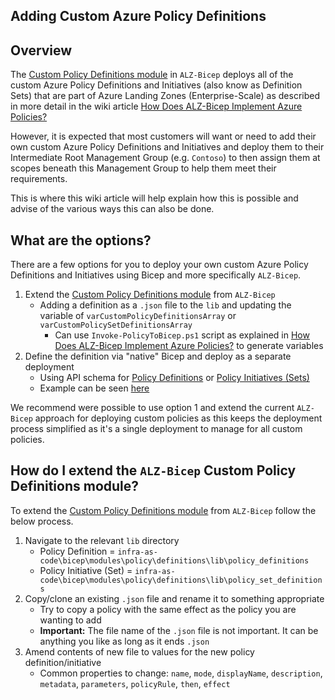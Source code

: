 <!-- markdownlint-disable -->
## Adding Custom Azure Policy Definitions
<!-- markdownlint-restore -->

## Overview

The [Custom Policy Definitions module](https://github.com/Azure/ALZ-Bicep/tree/main/infra-as-code/bicep/modules/policy/definitions) in `ALZ-Bicep` deploys all of the custom Azure Policy Definitions and Initiatives (also know as Definition Sets) that are part of Azure Landing Zones (Enterprise-Scale) as described in more detail in the wiki article [How Does ALZ-Bicep Implement Azure Policies?](https://github.com/Azure/ALZ-Bicep/wiki/PolicyDeepDive)

However, it is expected that most customers will want or need to add their own custom Azure Policy Definitions and Initiatives and deploy them to their Intermediate Root Management Group (e.g. `Contoso`) to then assign them at scopes beneath this Management Group to help them meet their requirements.

This is where this wiki article will help explain how this is possible and advise of the various ways this can also be done.

## What are the options?

There are a few options for you to deploy your own custom Azure Policy Definitions and Initiatives using Bicep and more specifically `ALZ-Bicep`.

1. Extend the [Custom Policy Definitions module](https://github.com/Azure/ALZ-Bicep/tree/main/infra-as-code/bicep/modules/policy/definitions) from `ALZ-Bicep`
   - Adding a definition as a `.json` file to the `lib` and updating the variable of `varCustomPolicyDefinitionsArray` or `varCustomPolicySetDefinitionsArray`
     - Can use `Invoke-PolicyToBicep.ps1` script as explained in [How Does ALZ-Bicep Implement Azure Policies?](https://github.com/Azure/ALZ-Bicep/wiki/PolicyDeepDive) to generate variables
2. Define the definition via "native" Bicep and deploy as a separate deployment
   - Using API schema for [Policy Definitions](https://docs.microsoft.com/azure/templates/microsoft.authorization/policydefinitions?tabs=bicep) or [Policy Initiatives (Sets)](https://docs.microsoft.com/azure/templates/microsoft.authorization/policysetdefinitions?tabs=bicep)
   - Example can be seen [here](https://github.com/Azure/bicep/blob/main/docs/examples/301/deployifnotexists-policy-with-initiative-and-assignment/policyDefinition.bicep)

We recommend were possible to use option 1 and extend the current `ALZ-Bicep` approach for deploying custom policies as this keeps the deployment process simplified as it's a single deployment to manage for all custom policies.

## How do I extend the `ALZ-Bicep` Custom Policy Definitions module?

To extend the [Custom Policy Definitions module](https://github.com/Azure/ALZ-Bicep/tree/main/infra-as-code/bicep/modules/policy/definitions) from `ALZ-Bicep` follow the below process.

1. Navigate to the relevant `lib` directory
   - Policy Definition = `infra-as-code\bicep\modules\policy\definitions\lib\policy_definitions`
   - Policy Initiative (Set) = `infra-as-code\bicep\modules\policy\definitions\lib\policy_set_definitions`
2. Copy/clone an existing `.json` file and rename it to something appropriate
   - Try to copy a policy with the same effect as the policy you are wanting to add
   - **Important:** The file name of the `.json` file is not important. It can be anything you like as long as it ends `.json`
3. Amend contents of new file to values for the new policy definition/initiative
   - Common properties to change: `name`, `mode`, `displayName`, `description`, `metadata`, `parameters`, `policyRule`, `then`, `effect`
